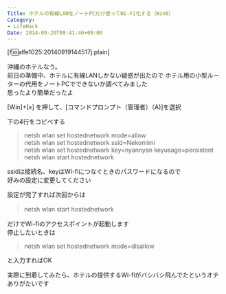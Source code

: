 ```yaml
---
Title: ホテルの有線LANをノートPCだけ使ってWi-Fi化する（Win8）
Category:
- LifeHack
Date: 2014-09-20T09:41:46+09:00
---
```


[f:id:alfe1025:20140919144517j:plain]

沖縄のホテルなう。  
前日の準備中、ホテルに有線LANしかない疑惑が出たので
ホテル用の小型ルーターの代用をノートPCでできないか調べてみました  
思ったより簡単だったよ


<!-- more -->



[Win]+[x] を押して、[コマンドプロンプト（管理者）（A)]を選択  

下の4行をコピペする  
> netsh wlan set hostednetwork mode=allow  
> netsh wlan set hostednetwork ssid=Nekomimi  
> netsh wlan set hostednetwork key=nyannyan keyusage=persistent  
> netsh wlan start hostednetwork  

ssidは接続名、keyはWi-fiにつなぐときのパスワードになるので  
好みの設定に変更してください

設定が完了すれば次回からは  

> netsh wlan start hostednetwork　　

だけでWi-fiのアクセスポイントが起動します  
停止したいときは  

> netsh wlan set hostednetwork mode=disallow  

と入力すればOK  

実際に到着してみたら、ホテルの提供するWi-fiがバシバシ飛んでたというオチ  
ありがたいです
